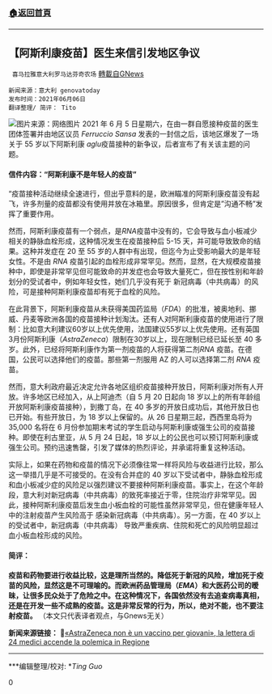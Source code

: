 ###  [:house:返回首頁](https://github.com/ourhimalayas/txt)
---

## 【阿斯利康疫苗】医生来信引发地区争议
` 喜马拉雅意大利罗马达芬奇农场` [轉載自GNews](https://gnews.org/zh-hans/1307123/)

```
新闻来源：意大利 genovatoday
发布时间：2021年06月06日
翻译整理/ 简评： Tito
```

![]()![](https://gnews-media-offload.s3.amazonaws.com/wp-content/uploads/2021/06/08050611/S1-JP684_ASTRA_M_20210315140449-e1623143215151.jpg)图片来源：网络图片
2021 年 6 月 5 日星期六，在由一群自愿接种疫苗的医生团体签署并由地区议员 *Ferruccio Sansa* 发表的一封信之后，该地区爆发了一场关于 55 岁以下阿斯利康 *aglu*疫苗接种的新争议，后者宣布了有关该主题的问题。

#### 信件内容：“阿斯利康不是年轻人的疫苗”

“疫苗接种活动继续全速进行，但出乎意料的是，欧洲瞄准的阿斯利康疫苗没有起飞，许多剂量的疫苗都没有使用并放在冰箱里。原因很多，但肯定是”沟通不畅”发挥了重要作用。

然而，阿斯利康疫苗有一个弱点，是*RNA*疫苗中没有的，它会导致与血小板减少相关的静脉血栓形成，这种情况发生在疫苗接种后 5-15 天，并可能导致致命的结果。这种并发症在 20 至 55 岁的人群中有出现，但迄今为止受影响最大的是年轻女性。不是由 *RNA* 疫苗引起的血栓形成非常罕见。然而，显然，在大规模疫苗接种中，即使是非常罕见但可能致命的并发症也会导致大量死亡，但在按性别和年龄划分的受试者中，例如年轻女性，她们几乎没有死于 新冠病毒（中共病毒）的风险，可是接种阿斯利康疫苗却有死于血栓的风险。

在此背景下，阿斯利康疫苗从未获得美国药监局（*FDA*）的批准，被奥地利、挪威、丹麦等欧洲各国的疫苗接种计划淘汰。还有人对阿斯利康疫苗的使用进行了限制：比如意大利建议60岁以上优先使用，法国建议55岁以上优先使用。还有英国3月份阿斯利康（*AstraZeneca*）限制在30岁以上，现在限制已经已延长至 40 多岁。此外，已经将阿斯利康作为第一剂疫苗的人将获得第二剂*RNA* 疫苗。在德国，公民可以选择他们的疫苗。那些第一剂服用 AZ 的人可以选择第二剂 *RNA* 疫苗。

然而，意大利政府最近决定允许各地区组织疫苗接种开放日，阿斯利康对所有人开放。许多地区已经加入，从上阿迪杰（自 5 月 20 日起向 18 岁以上的所有年龄组开放阿斯利康疫苗接种），到撒丁岛，在 40 多岁的开放日成功后，其他开放日也已开始。有些开放日，为 18 岁以上保留的。从 26 日星期三起，西西里岛将为 35,000 名将在 6 月份参加期末考试的学生启动与阿斯利康或强生公司的疫苗接种。即使在利古里亚，从 5 月 24 日起，18 岁以上的公民也可以预订阿斯利康或强生公司。预约迅速售罄，引发了媒体的热烈评论，并承诺将重复这种活动。

实际上，如果在药物和疫苗的情况下必须像往常一样将风险与收益进行比较，那么这一举措几乎是不可接受的。在没有合并症的 40 岁以下受试者中，静脉血栓形成和血小板减少症的风险足以强烈建议不要接种阿斯利康疫苗。事实上，在这个年龄段，意大利对新冠病毒（中共病毒）的致死率接近于零，住院治疗非常罕见。因此，接种阿斯利康疫苗后发生血小板血栓的可能性虽然非常罕见，但在健康年轻人中的注射疫苗产生风险高于 感染新冠病毒（中共病毒）。另一方面，在 40 岁以上的受试者中，新冠病毒（中共病毒） 导致严重疾病、住院和死亡的风险明显超过血小板血栓形成的风险。

#### **简评：**

**疫苗和药物要进行收益比较，这是理所当然的。降低死于新冠的风险，增加死于疫苗的风险，显然这是不可理喻的。而欧洲药品管理局（*EMA*）和大医药公司的暧昧，让很多民众处于了危险之中。在这种情况下，各国依然没有去追查病毒真相，还是在开发一些不成熟的疫苗。这是非常反常的行为，所以，绝对不能，也不要注射疫苗。**
（本文只代表译者观点，与Gnews无关）

**新闻来源链接：**
🔗[«AstraZeneca non è un vaccino per giovani», la lettera di 24 medici accende la polemica in Regione](https://www.genovatoday.it/attualita/coronavirus/vaccino-astrazeneca-medici.html)

* * *

***编辑整理/校对: **Ting Guo*

0
